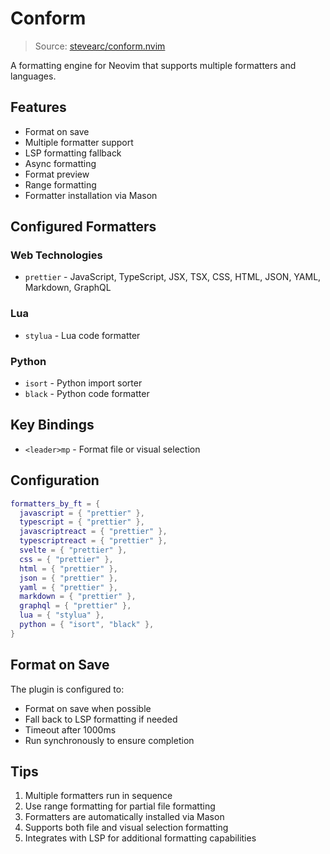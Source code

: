 # Conform

> Source: [stevearc/conform.nvim](https://github.com/stevearc/conform.nvim)

A formatting engine for Neovim that supports multiple formatters and languages.

## Features

- Format on save
- Multiple formatter support
- LSP formatting fallback
- Async formatting
- Format preview
- Range formatting
- Formatter installation via Mason

## Configured Formatters

### Web Technologies
- `prettier` - JavaScript, TypeScript, JSX, TSX, CSS, HTML, JSON, YAML, Markdown, GraphQL

### Lua
- `stylua` - Lua code formatter

### Python
- `isort` - Python import sorter
- `black` - Python code formatter

## Key Bindings

- `<leader>mp` - Format file or visual selection

## Configuration

```lua
formatters_by_ft = {
  javascript = { "prettier" },
  typescript = { "prettier" },
  javascriptreact = { "prettier" },
  typescriptreact = { "prettier" },
  svelte = { "prettier" },
  css = { "prettier" },
  html = { "prettier" },
  json = { "prettier" },
  yaml = { "prettier" },
  markdown = { "prettier" },
  graphql = { "prettier" },
  lua = { "stylua" },
  python = { "isort", "black" },
}
```

## Format on Save

The plugin is configured to:
- Format on save when possible
- Fall back to LSP formatting if needed
- Timeout after 1000ms
- Run synchronously to ensure completion

## Tips

1. Multiple formatters run in sequence
2. Use range formatting for partial file formatting
3. Formatters are automatically installed via Mason
4. Supports both file and visual selection formatting
5. Integrates with LSP for additional formatting capabilities
